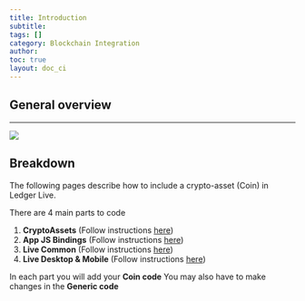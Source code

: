 ```yaml
---
title: Introduction
subtitle:
tags: []
category: Blockchain Integration
author:
toc: true
layout: doc_ci
---
```



## General overview

***

<!-- ------------- Image ------------- -->
![](../images/code-blocks.png)
<!-- --------------------------------- -->


## Breakdown
The following pages describe how to include a crypto-asset (Coin) in Ledger Live.

There are 4 main parts to code
1. **CryptoAssets** (Follow instructions [here](../cryptoassets-library))
2. **App JS Bindings** (Follow instructions [here](../js-bindings))
3. **Live Common** (Follow instructions [here](../live-common))
4. **Live Desktop & Mobile** (Follow instructions [here](../desktop-mobile))

In each part you will add your **Coin code** You may also have to make changes in the **Generic code**


